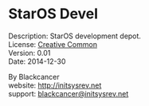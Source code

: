 StarOS Devel
==========

Description: StarOS development depot.  
License: [Creative Common](http://creativecommons.org/licenses/by/3.0/legalcode)  
Version: 0.01  
Date: 2014-12-30  

By Blackcancer  
website: http://initsysrev.net  
support: blackcancer@initsysrev.net  

